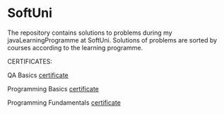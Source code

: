# SoftUni
The repository contains solutions to problems during my javaLearningProgramme at SoftUni.
Solutions of problems are sorted by courses according to the learning programme.




CERTIFICATES:

  QA Basics [certificate](https://softuni.bg/certificates/details/154179/702bd4b4)

  Programming Basics [certificate](https://softuni.bg/certificates/details/140089/040083a4)
  
  Programming Fundamentals [certificate](https://softuni.bg/certificates/details/148552/7e09709b)
